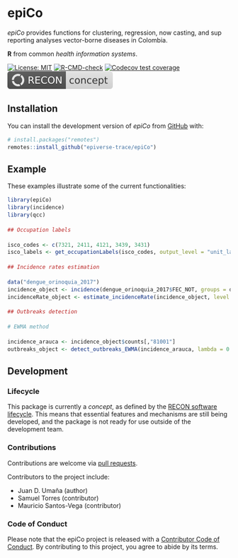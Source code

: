
<!-- README.md is generated from README.Rmd. Please edit that file -->

# epiCo

*epiCo* provides functions for clustering, regression, now casting, and sup reporting analyses vector-borne diseases in Colombia.

**R** from common *health information systems*.

<!-- badges: start -->

[![License:
MIT](https://img.shields.io/badge/License-MIT-yellow.svg)](https://opensource.org/licenses/MIT)
[![R-CMD-check](https://github.com/epiverse-trace/readepi/actions/workflows/R-CMD-check.yaml/badge.svg)](https://github.com/epiverse-trace/readepi/actions/workflows/R-CMD-check.yaml)
[![Codecov test
coverage](https://codecov.io/gh/epiverse-trace/readepi/branch/main/graph/badge.svg)](https://app.codecov.io/gh/epiverse-trace/readepi?branch=main)
[![lifecycle-concept](https://raw.githubusercontent.com/reconverse/reconverse.github.io/master/images/badge-concept.svg)](https://www.reconverse.org/lifecycle.html#concept)
<!-- badges: end -->

## Installation

You can install the development version of *epiCo* from
[GitHub](https://github.com/) with:

``` r
# install.packages("remotes")
remotes::install_github("epiverse-trace/epiCo")
```

## Example

These examples illustrate some of the current functionalities:

``` r
library(epiCo)
library(incidence)
library(qcc)

## Occupation labels

isco_codes <- c(7321, 2411, 4121, 3439, 3431)
isco_labels <- get_occupationLabels(isco_codes, output_level = "unit_label")

## Incidence rates estimation

data("dengue_orinoquia_2017")
incidence_object <- incidence(dengue_orinoquia_2017$FEC_NOT, groups = dengue_orinoquia_2017$COD_MUN_O)
incidenceRate_object <- estimate_incidenceRate(incidence_object, level = 2)

## Outbreaks detection

# EWMA method

incidence_arauca <- incidence_object$counts[,"81001"]
outbreaks_object <- detect_outbreaks_EWMA(incidence_arauca, lambda = 0.2, nsigmas = 2)

```

## Development

### Lifecycle

This package is currently a *concept*, as defined by the [RECON software
lifecycle](https://www.reconverse.org/lifecycle.html). This means that
essential features and mechanisms are still being developed, and the
package is not ready for use outside of the development team.

### Contributions

Contributions are welcome via [pull
requests](https://github.com/epiverse-trace/epiCo/pulls).

Contributors to the project include:

  - Juan D. Umaña (author)
  - Samuel Torres (contributor)
  - Mauricio Santos-Vega (contributor)

### Code of Conduct

Please note that the epiCo project is released with a [Contributor
Code of
Conduct](https://contributor-covenant.org/version/2/0/CODE_OF_CONDUCT.html).
By contributing to this project, you agree to abide by its terms.
